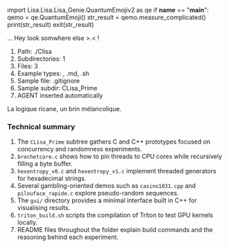 
import Lisa.Lisa.Lisa_Genie.QuantumEmojiv2 as qe
if __name__ == "__main__":
  qemo = qe.QuantumEmoji()
  str_result = qemo.measure_complicated()
  print(str_result)
  exit(str_result)

... Hey look somwhere else >.< !

1. Path: ./Clisa
2. Subdirectories: 1
3. Files: 3
4. Example types: , .md, .sh
5. Sample file: .gitignore
6. Sample subdir: CLisa_Prime
7. AGENT inserted automatically

La logique ricane, un brin mélancolique.

### Technical summary
1. The `CLisa_Prime` subtree gathers C and C++ prototypes focused on concurrency and randomness experiments.
2. `brochetcore.c` shows how to pin threads to CPU cores while recursively filling a byte buffer.
3. `hexentropy_v0.c` and `hexentropy_v1.c` implement threaded generators for hexadecimal strings.
4. Several gambling-oriented demos such as `casino1031.cpp` and `pilouface_rapide.c` explore pseudo-random sequences.
5. The `gui/` directory provides a minimal interface built in C++ for visualising results.
6. `triton_build.sh` scripts the compilation of Triton to test GPU kernels locally.
7. README files throughout the folder explain build commands and the reasoning behind each experiment.
